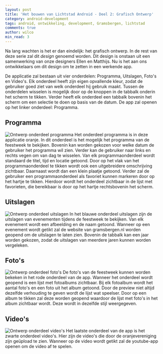 ```yaml
---
layout: post
title: 'Het bouwen van Lichtstad Android - Deel 2: Grafisch Ontwerp'
category: android-development
tags: android, ontwikkeling, development, Gramsbergen, lichtstad
comments: true
author: wilco
min_read: 3
---
```


Na lang wachten is het er dan eindelijk: het grafisch ontwerp. In de rest van deze serie zal dit _design_ genoemd worden. Dit design is onstaan uit een samenwerking van onze designers Ellen en Matthijs. Nu is het aan ons ontwikkelaars om dit design om te zetten in een werkende app.   

De applicatie zal bestaan uit vier onderdelen: Programma, Uitslagen, Foto's en Video's. Elk onderdeel heeft zijn eigen opvallende kleur, zodat de gebruiker goed ziet van welk onderdeel hij gebruik maakt. Tussen de onderdelen wisselen is mogelijk door op de knoppen in de tabbalk onderin het scherm te tikken. Verder heeft elk onderdeel een tabbalk bovenin het scherm om een selectie te doen op basis van de datum. De app zal openen op het linker onderdeel: Programma.

## Programma
<img alt="Ontwerp onderdeel programma" src="/assets/lichtstad-android-2/program.png" style="max-height: 50vh;"/>
Het onderdeel programma is in deze applicatie oranje. In dit onderdeel is het mogelijk het programma van de feestweek te bekijken. Bovenin kan worden gekozen voor welke datum de gebruiker het programma wil zien. Verder kan de gebruiker naar links en rechts vegen om van dag te wisselen. Van elk programmaonderdeel wordt standaard de titel, tijd en locatie getoond. Door op het vlak van het programmaonderdeel te tikken wordt ook een uitgebreidere omschrijving zichtbaar. Daarnaast wordt dan een klein plaatje getoond. Verder zal de gebruiker een programmaonderdeel als favoriet kunnen markeren door op het hartje te tikken. Hierdoor wordt het onderdeel zichtbaar in de lijst met favorieten, die bereikbaar is door op het hartje rechtsbovenin het scherm.

## Uitslagen
<img alt="Ontwerp onderdeel uitslagen" src="/assets/lichtstad-android-2/result.png" style="max-height: 50vh;"/>
In het blauwe onderdeel uitslagen zijn de uitslagen van evenementen tijdens de feestweek te bekijken. Van elk evenement wordt een afbeelding en de naam getoond. Wanneer op een evenement wordt getikt zal de website van gramsbergen.nl worden geopend om de uitslagen te laten zien. Bovenin de tabbalk kan een jaar worden gekozen, zodat de uitslagen van meerdere jaren kunnen worden vergeleken.

## Foto's
<img alt="Ontwerp onderdeel foto's" src="/assets/lichtstad-android-2/photos.png" style="max-height: 50vh;"/>
De foto's van de feestweek kunnen worden bekeken in het rode onderdeel van de app. Wanneer het onderdeel wordt geopend is een lijst met fotoalbums zichtbaar. Bij elk fotoalbum wordt het aantal foto's en een foto uit het album getoond. Door de preview niet altijd dezelfde verhouding te geven wordt de lijst wat speelser. Door op een album te tikken zal deze worden geopend waardoor de lijst met foto's in het album zichtbaar wordt. Deze wordt in dezelfde stijl weergegeven.

## Video's
<img alt="Ontwerp onderdeel video's" src="/assets/lichtstad-android-2/videos.png" style="max-height: 50vh;"/>
Het laatste onderdeel van de app is het zwarte onderdeel video's. Hier zijn de video's die door de oranjevereniging zijn geüpload te zien. Wanneer op de video wordt getikt zal de youtube-app openen om de video af te spelen.